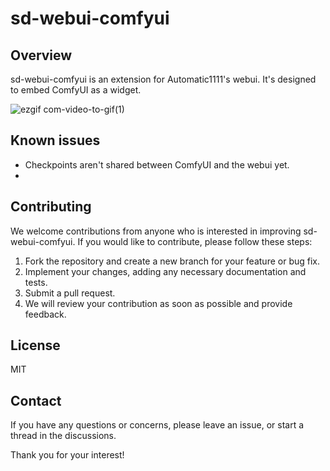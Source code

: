 # sd-webui-comfyui
## Overview
sd-webui-comfyui is an extension for Automatic1111's webui. It's designed to embed ComfyUI as a widget.  
  
![ezgif com-video-to-gif(1)](https://user-images.githubusercontent.com/34081873/226529347-23e61102-cf83-457e-b94c-89337fd38c4d.gif)


## Known issues
- Checkpoints aren't shared between ComfyUI and the webui yet. 
- 

## Contributing

We welcome contributions from anyone who is interested in improving sd-webui-comfyui. If you would like to contribute, please follow these steps:

1) Fork the repository and create a new branch for your feature or bug fix.
2) Implement your changes, adding any necessary documentation and tests.
3) Submit a pull request.
4) We will review your contribution as soon as possible and provide feedback.

## License
MIT

## Contact
If you have any questions or concerns, please leave an issue, or start a thread in the discussions.

Thank you for your interest!
